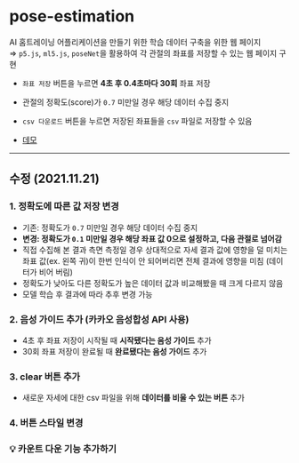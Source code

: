 # pose-estimation

AI 홈트레이닝 어플리케이션을 만들기 위한 학습 데이터 구축을 위한 웹 페이지
<br>⇒ `p5.js`, `ml5.js`, `poseNet`을 활용하여 각 관절의 좌표를 저장할 수 있는 웹 페이지 구현

- `좌표 저장` 버튼을 누르면 **4초 후 0.4초마다 30회** 좌표 저장
- 관절의 정확도(score)가 `0.7` 미만일 경우 해당 데이터 수집 중지
- `csv 다운로드` 버튼을 누르면 저장된 좌표들을 `csv` 파일로 저장할 수 있음

- [데모](https://anjiye.github.io/pose-estimation/)

---

## 수정 (2021.11.21)

### 1. 정확도에 따른 값 저장 변경

- 기존: 정확도가 `0.7` 미만일 경우 해당 데이터 수집 중지
- **변경: 정확도가 `0.1` 미만일 경우 해당 좌표 값 0으로 설정하고, 다음 관절로 넘어감**
- 직접 수집해 본 결과 측면 측정일 경우 상대적으로 자세 결과 값에 영향을 덜 미치는 좌표 값(ex. 왼쪽 귀)이 한번 인식이 안 되어버리면 전체 결과에 영향을 미침 (데이터가 비어 버림)
- 정확도가 낮아도 다른 정확도가 높은 데이터 값과 비교해봤을 때 크게 다르지 않음
- 모델 학습 후 결과에 따라 추후 변경 가능

### 2. 음성 가이드 추가 (카카오 음성합성 API 사용)

- 4초 후 좌표 저장이 시작될 때 **시작됐다는 음성 가이드** 추가
- 30회 좌표 저장이 완료될 때 **완료됐다는 음성 가이드** 추가

### 3. clear 버튼 추가

- 새로운 자세에 대한 csv 파일을 위해 **데이터를 비울 수 있는 버튼** 추가

### 4. 버튼 스타일 변경

### 💡 카운트 다운 기능 추가하기
